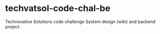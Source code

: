# techvatsol-code-chal-be
Technovative Solutions code challenge System design (wiki) and backend project.
